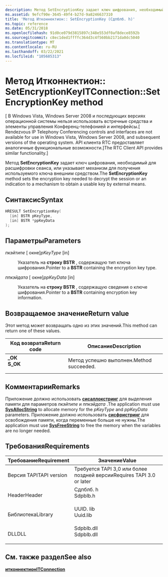 ```yaml
---
description: Метод SetEncryptionKey задает ключ шифрования, необходимый для расшифровки сеанса, или указывает механизм для получения используемого ключа внешним средством.
ms.assetid: 9efcf90e-3645-49f4-b27d-9a8246637310
title: 'Метод Итконнектион:: SetEncryptionKey (Сдпблб. h)'
ms.topic: reference
ms.date: 05/31/2018
ms.openlocfilehash: 91d0ce079d3815897c348e553df0af8dece8592b
ms.sourcegitcommit: c8ec1ded1ffffc364d3c4f560bb2171da0dc5040
ms.translationtype: MT
ms.contentlocale: ru-RU
ms.lasthandoff: 03/22/2021
ms.locfileid: "105685313"
---
```

# <a name="itconnectionsetencryptionkey-method"></a><span data-ttu-id="140e8-103">Метод Итконнектион:: SetEncryptionKey</span><span class="sxs-lookup"><span data-stu-id="140e8-103">ITConnection::SetEncryptionKey method</span></span>

<span data-ttu-id="140e8-104">\[ В Windows Vista, Windows Server 2008 и последующих версиях операционной системы нельзя использовать встречные средства и элементы управления Конференц-телефонией и интерфейсы.</span><span class="sxs-lookup"><span data-stu-id="140e8-104">\[ Rendezvous IP Telephony Conferencing controls and interfaces are not available for use in Windows Vista, Windows Server 2008, and subsequent versions of the operating system.</span></span> <span data-ttu-id="140e8-105">API клиента RTC предоставляет аналогичные функциональные возможности.\]</span><span class="sxs-lookup"><span data-stu-id="140e8-105">The RTC Client API provides similar functionality.\]</span></span>

<span data-ttu-id="140e8-106">Метод **SetEncryptionKey** задает ключ шифрования, необходимый для расшифровки сеанса, или указывает механизм для получения используемого ключа внешним средством.</span><span class="sxs-lookup"><span data-stu-id="140e8-106">The **SetEncryptionKey** method sets the encryption key needed to decrypt the session or an indication to a mechanism to obtain a usable key by external means.</span></span>

## <a name="syntax"></a><span data-ttu-id="140e8-107">Синтаксис</span><span class="sxs-lookup"><span data-stu-id="140e8-107">Syntax</span></span>


```C++
HRESULT SetEncryptionKey(
  [in] BSTR pKeyType,
  [in] BSTR *ppKeyData
);
```



## <a name="parameters"></a><span data-ttu-id="140e8-108">Параметры</span><span class="sxs-lookup"><span data-stu-id="140e8-108">Parameters</span></span>

<dl> <dt>

<span data-ttu-id="140e8-109">*пкэйтипе* \[ окне\]</span><span class="sxs-lookup"><span data-stu-id="140e8-109">*pKeyType* \[in\]</span></span>
</dt> <dd>

<span data-ttu-id="140e8-110">Указатель на **строку BSTR** , содержащую тип ключа шифрования.</span><span class="sxs-lookup"><span data-stu-id="140e8-110">Pointer to a **BSTR** containing the encryption key type.</span></span>

</dd> <dt>

<span data-ttu-id="140e8-111">*ппкэйдата* \[ окне\]</span><span class="sxs-lookup"><span data-stu-id="140e8-111">*ppKeyData* \[in\]</span></span>
</dt> <dd>

<span data-ttu-id="140e8-112">Указатель на **строку BSTR** , содержащую сведения о ключе шифрования.</span><span class="sxs-lookup"><span data-stu-id="140e8-112">Pointer to a **BSTR** containing encryption key information.</span></span>

</dd> </dl>

## <a name="return-value"></a><span data-ttu-id="140e8-113">Возвращаемое значение</span><span class="sxs-lookup"><span data-stu-id="140e8-113">Return value</span></span>

<span data-ttu-id="140e8-114">Этот метод может возвращать одно из этих значений.</span><span class="sxs-lookup"><span data-stu-id="140e8-114">This method can return one of these values.</span></span>



| <span data-ttu-id="140e8-115">Код возврата</span><span class="sxs-lookup"><span data-stu-id="140e8-115">Return code</span></span>                                                                          | <span data-ttu-id="140e8-116">Описание</span><span class="sxs-lookup"><span data-stu-id="140e8-116">Description</span></span>                  |
|--------------------------------------------------------------------------------------|------------------------------|
| <dl> <span data-ttu-id="140e8-117"><dt>**\_ОК**</dt></span><span class="sxs-lookup"><span data-stu-id="140e8-117"><dt>**S\_OK**</dt></span></span> </dl> | <span data-ttu-id="140e8-118">Метод успешно выполнен.</span><span class="sxs-lookup"><span data-stu-id="140e8-118">Method succeeded.</span></span><br/> |



 

## <a name="remarks"></a><span data-ttu-id="140e8-119">Комментарии</span><span class="sxs-lookup"><span data-stu-id="140e8-119">Remarks</span></span>

<span data-ttu-id="140e8-120">Приложение должно использовать [**сисаллокстринг**](/windows/win32/api/oleauto/nf-oleauto-sysallocstring) для выделения памяти для параметров *пкэйтипе* и *ппкэйдата* .</span><span class="sxs-lookup"><span data-stu-id="140e8-120">The application must use [**SysAllocString**](/windows/win32/api/oleauto/nf-oleauto-sysallocstring) to allocate memory for the *pKeyType* and *ppKeyData* parameters.</span></span> <span data-ttu-id="140e8-121">Приложение должно использовать [**сисфристринг**](/windows/win32/api/oleauto/nf-oleauto-sysfreestring) для освобождения памяти, когда переменные больше не нужны.</span><span class="sxs-lookup"><span data-stu-id="140e8-121">The application must use [**SysFreeString**](/windows/win32/api/oleauto/nf-oleauto-sysfreestring) to free the memory when the variables are no longer needed.</span></span>

## <a name="requirements"></a><span data-ttu-id="140e8-122">Требования</span><span class="sxs-lookup"><span data-stu-id="140e8-122">Requirements</span></span>



| <span data-ttu-id="140e8-123">Требование</span><span class="sxs-lookup"><span data-stu-id="140e8-123">Requirement</span></span> | <span data-ttu-id="140e8-124">Значение</span><span class="sxs-lookup"><span data-stu-id="140e8-124">Value</span></span> |
|-------------------------|---------------------------------------------------------------------------------------|
| <span data-ttu-id="140e8-125">Версия TAPI</span><span class="sxs-lookup"><span data-stu-id="140e8-125">TAPI version</span></span><br/> | <span data-ttu-id="140e8-126">Требуется TAPI 3,0 или более поздней версии</span><span class="sxs-lookup"><span data-stu-id="140e8-126">Requires TAPI 3.0 or later</span></span><br/>                                                 |
| <span data-ttu-id="140e8-127">Header</span><span class="sxs-lookup"><span data-stu-id="140e8-127">Header</span></span><br/>       | <dl> <span data-ttu-id="140e8-128"><dt>Сдпблб. h</dt></span><span class="sxs-lookup"><span data-stu-id="140e8-128"><dt>Sdpblb.h</dt></span></span> </dl>   |
| <span data-ttu-id="140e8-129">Библиотека</span><span class="sxs-lookup"><span data-stu-id="140e8-129">Library</span></span><br/>      | <dl> <span data-ttu-id="140e8-130"><dt>UUID. lib</dt></span><span class="sxs-lookup"><span data-stu-id="140e8-130"><dt>Uuid.lib</dt></span></span> </dl>   |
| <span data-ttu-id="140e8-131">DLL</span><span class="sxs-lookup"><span data-stu-id="140e8-131">DLL</span></span><br/>          | <dl> <span data-ttu-id="140e8-132"><dt>Sdpblb.dll</dt></span><span class="sxs-lookup"><span data-stu-id="140e8-132"><dt>Sdpblb.dll</dt></span></span> </dl> |



## <a name="see-also"></a><span data-ttu-id="140e8-133">См. также раздел</span><span class="sxs-lookup"><span data-stu-id="140e8-133">See also</span></span>

<dl> <dt>

[<span data-ttu-id="140e8-134">**итконнектион**</span><span class="sxs-lookup"><span data-stu-id="140e8-134">**ITConnection**</span></span>](itconnection.md)
</dt> </dl>

 

